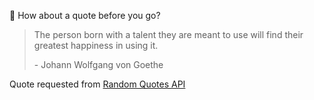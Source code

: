 📣 How about a quote before you go?

> The person born with a talent they are meant to use will find their greatest happiness in using it.
>
> <p>- Johann Wolfgang von Goethe</p>

Quote requested from [Random Quotes API](https://github.com/lukePeavey/quotable)
